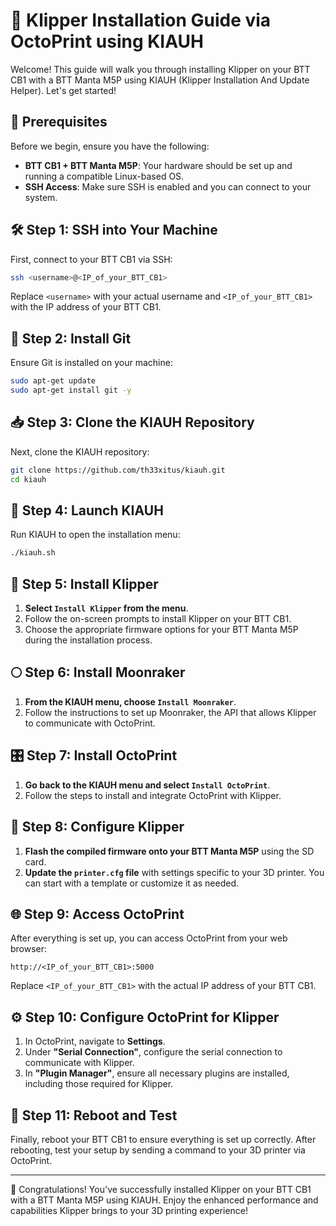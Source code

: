 
# 🚀 Klipper Installation Guide via OctoPrint using KIAUH

Welcome! This guide will walk you through installing Klipper on your BTT CB1 with a BTT Manta M5P using KIAUH (Klipper Installation And Update Helper). Let's get started!

## 🎯 Prerequisites

Before we begin, ensure you have the following:

- **BTT CB1 + BTT Manta M5P**: Your hardware should be set up and running a compatible Linux-based OS.
- **SSH Access**: Make sure SSH is enabled and you can connect to your system.

## 🛠️ Step 1: SSH into Your Machine

First, connect to your BTT CB1 via SSH:

```bash
ssh <username>@<IP_of_your_BTT_CB1>
```

Replace `<username>` with your actual username and `<IP_of_your_BTT_CB1>` with the IP address of your BTT CB1.

## 🧰 Step 2: Install Git

Ensure Git is installed on your machine:

```bash
sudo apt-get update
sudo apt-get install git -y
```

## 📥 Step 3: Clone the KIAUH Repository

Next, clone the KIAUH repository:

```bash
git clone https://github.com/th33xitus/kiauh.git
cd kiauh
```

## 🚀 Step 4: Launch KIAUH

Run KIAUH to open the installation menu:

```bash
./kiauh.sh
```

## 🔧 Step 5: Install Klipper

1. **Select `Install Klipper` from the menu**.
2. Follow the on-screen prompts to install Klipper on your BTT CB1.
3. Choose the appropriate firmware options for your BTT Manta M5P during the installation process.

## 🌕 Step 6: Install Moonraker

1. **From the KIAUH menu, choose `Install Moonraker`**.
2. Follow the instructions to set up Moonraker, the API that allows Klipper to communicate with OctoPrint.

## 🎛️ Step 7: Install OctoPrint

1. **Go back to the KIAUH menu and select `Install OctoPrint`**.
2. Follow the steps to install and integrate OctoPrint with Klipper.

## 🔧 Step 8: Configure Klipper

1. **Flash the compiled firmware onto your BTT Manta M5P** using the SD card.
2. **Update the `printer.cfg` file** with settings specific to your 3D printer. You can start with a template or customize it as needed.

## 🌐 Step 9: Access OctoPrint

After everything is set up, you can access OctoPrint from your web browser:

```http
http://<IP_of_your_BTT_CB1>:5000
```

Replace `<IP_of_your_BTT_CB1>` with the actual IP address of your BTT CB1.

## ⚙️ Step 10: Configure OctoPrint for Klipper

1. In OctoPrint, navigate to **Settings**.
2. Under **"Serial Connection"**, configure the serial connection to communicate with Klipper.
3. In **"Plugin Manager"**, ensure all necessary plugins are installed, including those required for Klipper.

## 🔄 Step 11: Reboot and Test

Finally, reboot your BTT CB1 to ensure everything is set up correctly. After rebooting, test your setup by sending a command to your 3D printer via OctoPrint.

---

🎉 Congratulations! You've successfully installed Klipper on your BTT CB1 with a BTT Manta M5P using KIAUH. Enjoy the enhanced performance and capabilities Klipper brings to your 3D printing experience!
